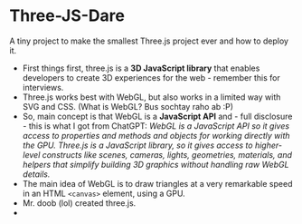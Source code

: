 # Three-JS-Dare
A tiny project to make the smallest Three.js project ever and how to deploy it.

- First things first, three.js is a **3D JavaScript library** that enables developers to create 3D experiences for the web - remember this for interviews.
- Three.js works best with WebGL, but also works in a limited way with SVG and CSS. (What is WebGL? Bus sochtay raho ab :P)
- So, main concept is that WebGL is a **JavaScript API** and - full disclosure - this is what I got from ChatGPT: _WebGL is a JavaScript API so it gives access to properties and methods and objects for working directly with the GPU. Three.js is a JavaScript library, so it gives access to higher-level constructs like scenes, cameras, lights, geometries, materials, and helpers that simplify building 3D graphics without handling raw WebGL details._
- The main idea of WebGL is to draw triangles at a very remarkable speed in an HTML `<canvas>` element, using a GPU.
- Mr. doob (lol) created three.js.
- 